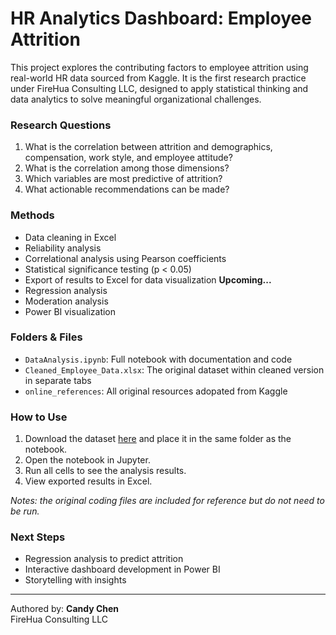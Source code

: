 # HR Analytics Dashboard: Employee Attrition

This project explores the contributing factors to employee attrition using real-world HR data sourced from Kaggle. It is the first research practice under FireHua Consulting LLC, designed to apply statistical thinking and data analytics to solve meaningful organizational challenges.

### Research Questions
1. What is the correlation between attrition and demographics, compensation, work style, and employee attitude?
2. What is the correlation among those dimensions?
3. Which variables are most predictive of attrition?
4. What actionable recommendations can be made?

### Methods
- Data cleaning in Excel
- Reliability analysis
- Correlational analysis using Pearson coefficients
- Statistical significance testing (p < 0.05)
- Export of results to Excel for data visualization
**Upcoming...**
- Regression analysis 
- Moderation analysis 
- Power BI visualization

### Folders & Files
- `DataAnalysis.ipynb`: Full notebook with documentation and code
- `Cleaned_Employee_Data.xlsx`: The original dataset within cleaned version in separate tabs 
- `online_references`: All original resources adopated from Kaggle

### How to Use
1. Download the dataset [here](Cleaned_Employee_Data.xlsx) and place it in the same folder as the notebook.
2. Open the notebook in Jupyter.
3. Run all cells to see the analysis results.
4. View exported results in Excel.

*Notes: the original coding files are included for reference but do not need to be run.*

### Next Steps
- Regression analysis to predict attrition
- Interactive dashboard development in Power BI
- Storytelling with insights

---

Authored by: **Candy Chen**  
FireHua Consulting LLC
